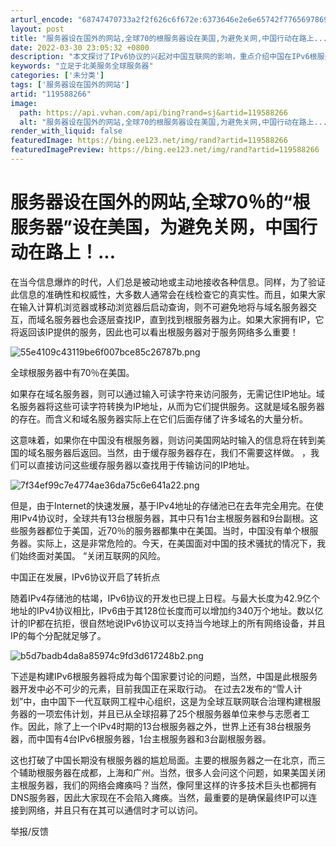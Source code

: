 ```yaml
---
arturl_encode: "68747470733a2f2f626c6f672e:6373646e2e6e65742f77656978696e5f33363435303539322f:61727469636c652f64657461696c732f313139353838323636"
layout: post
title: "服务器设在国外的网站,全球70的根服务器设在美国,为避免关网,中国行动在路上..."
date: 2022-03-30 23:05:32 +0800
description: "本文探讨了IPv6协议的兴起对中国互联网的影响，重点介绍中国在IPv6根服务器领域的突破，以及这如何"
keywords: "立足于北美服务全球服务器"
categories: ['未分类']
tags: ['服务器设在国外的网站']
artid: "119588266"
image:
  path: https://api.vvhan.com/api/bing?rand=sj&artid=119588266
  alt: "服务器设在国外的网站,全球70的根服务器设在美国,为避免关网,中国行动在路上..."
render_with_liquid: false
featuredImage: https://bing.ee123.net/img/rand?artid=119588266
featuredImagePreview: https://bing.ee123.net/img/rand?artid=119588266
---
```


# 服务器设在国外的网站,全球70％的“根服务器”设在美国，为避免关网，中国行动在路上！...

在当今信息爆炸的时代，人们总是被动地或主动地接收各种信息。同样，为了验证此信息的准确性和权威性，大多数人通常会在线检查它的真实性。而且，如果大家在输入计算机浏览器或移动浏览器后启动查询，则不可避免地将与域名服务器交互，而域名服务器也会逐层查找IP，直到找到根服务器为止。如果大家拥有IP，它将返回该IP提供的服务，因此也可以看出根服务器对于服务网络多么重要！

![55e4109c43119be6f007bce85c26787b.png](https://i-blog.csdnimg.cn/blog_migrate/c33357437cb586dc18eefc6d43e1b49a.jpeg)

全球根服务器中有70％在美国。

如果存在域名服务器，则可以通过输入可读字符来访问服务，无需记住IP地址。域名服务器将这些可读字符转换为IP地址，从而为它们提供服务。这就是域名服务器的存在。而含义和域名服务器实际上在它们后面存储了许多域名的大量分析。

这意味着，如果你在中国没有根服务器，则访问美国网站时输入的信息将在转到美国的域名服务器后返回。当然，由于缓存服务器存在，我们不需要这样做。 ，我们可以直接访问这些缓存服务器以查找用于传输访问的IP地址。

![7f34ef99c7e4774ae36da75c6e641a22.png](https://i-blog.csdnimg.cn/blog_migrate/62d89fd8b0dfb6e1247dd3d5b2f63a9b.jpeg)

但是，由于Internet的快速发展，基于IPv4地址的存储池已在去年完全用完。在使用IPv4协议时，全球共有13台根服务器，其中只有1台主根服务器和9台副根。这些服务器都位于美国，近70％的服务器都集中在美国。当时，中国没有单个根服务器。实际上，这是非常危险的。今天，在美国面对中国的技术骚扰的情况下，我们始终面对美国。 “关闭互联网的风险。

中国正在发展，IPv6协议开启了转折点

随着IPv4存储池的枯竭，IPv6协议的开发也已提上日程。与最大长度为42.9亿个地址的IPv4协议相比，IPv6由于其128位长度而可以增加约340万个地址。数以亿计的IP都在抗拒，很自然地说IPv6协议可以支持当今地球上的所有网络设备，并且IP的每个分配就足够了。

![b5d7badb4da8a85974c9fd3d617248b2.png](https://i-blog.csdnimg.cn/blog_migrate/517c3473106db62a4bff6e215e917711.jpeg)

下述是构建IPv6根服务器将成为每个国家要讨论的问题，当然，中国是此根服务器开发中必不可少的元素，目前我国正在采取行动。 在过去2发布的“雪人计划”中，由中国下一代互联网工程中心组织，这是为全球互联网联合治理构建根服务器的一项宏伟计划，并且已从全球招募了25个根服务器单位来参与志愿者工作。因此，除了上一个IPv4时期的13台根服务器之外，世界上还有38台根服务器，而中国有4台IPv6根服务器，1台主根服务器和3台副根服务器。

这也打破了中国长期没有根服务器的尴尬局面。主要的根服务器之一在北京，而三个辅助根服务器在成都，上海和广州。当然，很多人会问这个问题，如果美国关闭主根服务器，我们的网络会瘫痪吗？当然，像阿里这样的许多技术巨头也都拥有DNS服务器，因此大家现在不会陷入瘫痪。当然，最重要的是确保最终IP可以连接到网络，并且只有在其可以通信时才可以访问。

举报/反馈